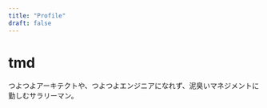 ```yaml
---
title: "Profile"
draft: false
---
```


# tmd
つよつよアーキテクトや、つよつよエンジニアになれず、泥臭いマネジメントに勤しむサラリーマン。


